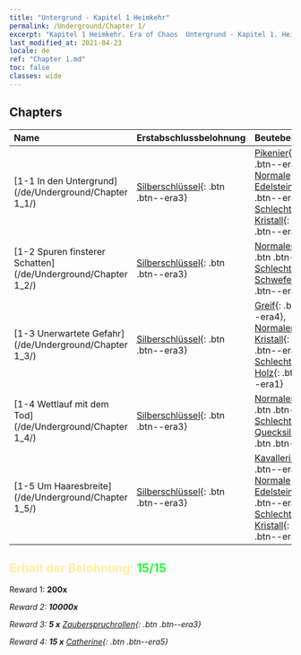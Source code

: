 ```yaml
---
title: "Untergrund - Kapitel 1 Heimkehr"
permalink: /Underground/Chapter 1/
excerpt: "Kapitel 1 Heimkehr. Era of Chaos  Untergrund - Kapitel 1. Heimkehr"
last_modified_at: 2021-04-23
locale: de
ref: "Chapter 1.md"
toc: false
classes: wide
---
```


## Chapters

  | Name |  Erstabschlussbelohnung | Beutebelohnung |
  |:------------|:------------|:------------| 
  | [1-1 In den Untergrund](/de/Underground/Chapter 1_1/) | [Silberschlüssel](/ItemsDE/con_693/){: .btn .btn--era3} | [Pikenier](/ItemsDE/unt_190/){: .btn .btn--era3}, [Normale Edelsteine](/ItemsDE/mat_10/){: .btn .btn--era2}, [Schlechter Kristall](/ItemsDE/mat_5/){: .btn .btn--era1} |
  | [1-2 Spuren finsterer Schatten](/de/Underground/Chapter 1_2/) | [Silberschlüssel](/ItemsDE/con_693/){: .btn .btn--era3} | [Normales Erz](/ItemsDE/mat_6/){: .btn .btn--era2}, [Schlechter Schwefel](/ItemsDE/mat_3/){: .btn .btn--era1} |
  | [1-3 Unerwartete Gefahr](/de/Underground/Chapter 1_3/) | [Silberschlüssel](/ItemsDE/con_693/){: .btn .btn--era3} | [Greif](/ItemsDE/unt_192/){: .btn .btn--era4}, [Normaler Kristall](/ItemsDE/mat_11/){: .btn .btn--era2}, [Schlechtes Holz](/ItemsDE/mat_1/){: .btn .btn--era1} |
  | [1-4 Wettlauf mit dem Tod](/de/Underground/Chapter 1_4/) | [Silberschlüssel](/ItemsDE/con_693/){: .btn .btn--era3} | [Normales Holz](/ItemsDE/mat_7/){: .btn .btn--era2}, [Schlechtes Quecksilber](/ItemsDE/mat_2/){: .btn .btn--era1} |
  | [1-5 Um Haaresbreite](/de/Underground/Chapter 1_5/) | [Silberschlüssel](/ItemsDE/con_693/){: .btn .btn--era3} | [Kavallerist](/ItemsDE/unt_195/){: .btn .btn--era4}, [Normale Edelsteine](/ItemsDE/mat_10/){: .btn .btn--era2}, [Schlechter Kristall](/ItemsDE/mat_5/){: .btn .btn--era1} |


## <span style="color: #ffeea0">Erhalt der Belohnung: </span><span style="color: #27f73a">15/15</span>

 Reward 1:  **200x** <i class="fas fa-gem"/>

 Reward 2:  **10000x** <i class="fas fa-coins"/>

 Reward 3: **5 x** [Zauberspruchrollen](/ItemsDE/con_694/){: .btn .btn--era3}

 Reward 4: **15 x** [Catherine](/ItemsDE/her_361/){: .btn .btn--era5}

